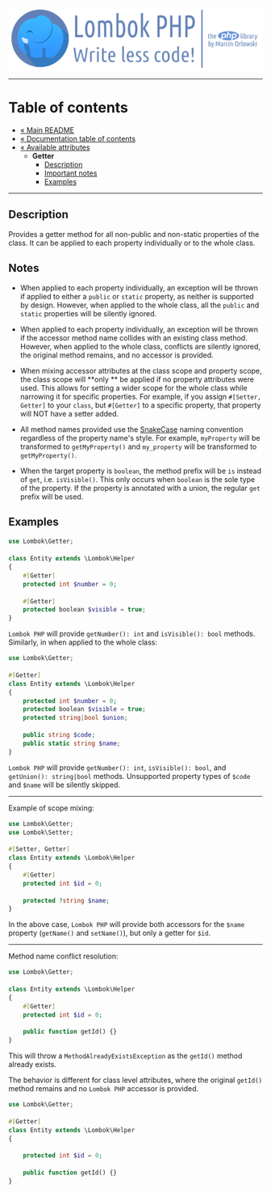 ![Lombok PHP](../../artwork/lombok-php-logo.png)

---

# Table of contents #

* [« Main README](../../README.md)
* [« Documentation table of contents](../README.md)
* [« Available attributes](README.md)
  * **Getter**
    * [Description](#description)
    * [Important notes](#notes)
    * [Examples](#examples)

---

## Description ##

Provides a getter method for all non-public and non-static properties of the class. It can be
applied to each property individually or to the whole class.

## Notes ##

* When applied to each property individually, an exception will be thrown if applied to either
  a `public` or `static` property, as neither is supported by design. However, when applied to the
  whole class, all the `public` and `static` properties will be silently ignored.

* When applied to each property individually, an exception will be thrown if the accessor method
  name collides with an existing class method. However, when applied to the whole class, conflicts
  are silently ignored, the original method remains, and no accessor is provided.

* When mixing accessor attributes at the class scope and property scope, the class scope will **only
  ** be applied if no property attributes were used. This allows for setting a wider scope for the
  whole class while narrowing it for specific properties. For example, if you
  assign `#[Setter, Getter]` to your `class`, but `#[Getter]` to a specific property, that property
  will NOT have a setter added.

* All method names provided use the [SnakeCase](https://en.wikipedia.org/wiki/Snake_case) naming
  convention regardless of the property name's style. For example, `myProperty` will be transformed
  to `getMyProperty()` and `my_property` will be transformed to `getMyProperty()`.

* When the target property is `boolean`, the method prefix will be `is` instead of `get`,
  i.e. `isVisible()`. This only occurs when `boolean` is the sole type of the property. If the
  property is annotated with a union, the regular `get` prefix will be used.

## Examples ##

```php
use Lombok\Getter;

class Entity extends \Lombok\Helper
{
    #[Getter]
    protected int $number = 0;
    
    #[Getter]
    protected boolean $visible = true;
}
```

`Lombok PHP` will provide `getNumber(): int` and `isVisible(): bool` methods. Similarly,
in when applied to the whole class:

```php
use Lombok\Getter;

#[Getter]
class Entity extends \Lombok\Helper
{
    protected int $number = 0;
    protected boolean $visible = true;
    protected string|bool $union;
    
    public string $code;
    public static string $name;
}
```

`Lombok PHP` will provide `getNumber(): int`, `isVisible(): bool`, and `getUnion(): string|bool`
methods. Unsupported property types of `$code` and `$name` will be silently skipped.


---

Example of scope mixing:

```php
use Lombok\Getter;
use Lombok\Setter;

#[Setter, Getter]
class Entity extends \Lombok\Helper
{
    #[Getter]
    protected int $id = 0;
    
    protected ?string $name;
}
```

In the above case, `Lombok PHP` will provide both accessors for the `$name` property (`getName()`
and `setName()`), but only a getter for `$id`.


---

Method name conflict resolution:

```php
use Lombok\Getter;

class Entity extends \Lombok\Helper
{
    #[Getter]
    protected int $id = 0;
    
    public function getId() {}
}
```

This will throw a `MethodAlreadyExistsException` as the `getId()` method already exists.

The behavior is different for class level attributes, where the original `getId()` method remains
and no `Lombok PHP` accessor is provided.

```php
use Lombok\Getter;

#[Getter]
class Entity extends \Lombok\Helper
{
    
    protected int $id = 0;
    
    public function getId() {}
}
```

